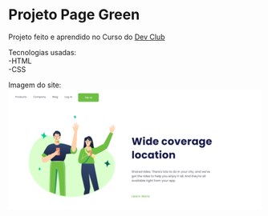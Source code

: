 <h1>Projeto Page Green</h1>

Projeto feito e aprendido no Curso do <a href="https://rodolfomori.com.br/devclub">Dev Club</a>

Tecnologias usadas: <br>
    -HTML<br>
    -CSS


Imagem do site:
<img src="https://github.com/Johnrosa59/Projeto-page-green/blob/master/img/README.png?raw=true">
